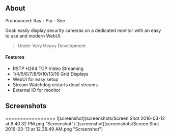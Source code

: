 ## About

Pronounced: Ras - Pip - See

Goal: easily display security cameras on a dedicated monitor with an easy to use and modern WebUI.

> Under Very Heavy Development

#### Features
* RSTP H264 TCP Video Streaming
* 1/4/5/6/7/8/9/10/13/16 Grid Displays
* WebUI for easy setup
* Stream Watchdog restarts dead streams
* External IO for monitor

## Screenshots
=================
![screenshot](screenshots/Screen Shot 2016-03-12 at 9.40.32 PM.png "Screenshot")
![screenshot](screenshots/Screen Shot 2016-03-13 at 12.38.49 AM.png "Screenshot")
